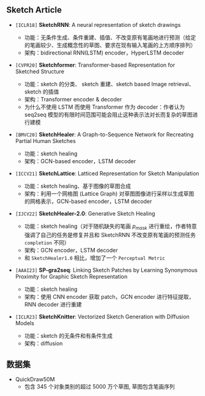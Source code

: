 ## Sketch Article

- `[ICLR18]` **SketchRNN**: A neural representation of sketch drawings
  - 功能：无条件生成、条件重建、插值、不改变原有笔画地进行预测（给定的笔画较少、生成概念性的草图、要求在现有输入笔画的上方顺序排列）
  - 架构：bidirectional RNN(LSTM) encoder，HyperLSTM decoder
- `[CVPR20]` **Sketchformer**: Transformer-based Representation for Sketched Structure
  - 功能：sketch 的分类、 sketch 重建、sketch based Image retrieval、sketch 的插值
  - 架构：Transformer encoder & decoder
  - 为什么不使用 LSTM 而使用 Transformer 作为 decoder：作者认为 seq2seq 模型的有限时间范围可能会阻止这种表示法对长而复杂的草图进行建模

- `[BMVC20]` **SketchHealer**: A Graph-to-Sequence Network for Recreating Partial Human Sketches
  - 功能：sketch healing
  - 架构：GCN-based encoder，LSTM decoder
  
- `[ICCV21]` **SketchLattice**: Latticed Representation for Sketch Manipulation
  - 功能：sketch healing、基于图像的草图合成
  - 架构：利用一个网格图 (Lattice Graph) 对草图图像进行采样以生成草图的网格表示，GCN-based encoder，LSTM decoder

- `[IJCV22]` **SketchHealer-2.0**: Generative Sketch Healing
  - 功能：sketch healing（对于随机缺失的笔画 $p_{mask}$ 进行重绘，作者特意强调了自己的任务是修复并且和 SketchRNN 不改变原有笔画的预测任务 `completion` 不同）
  - 架构：GCN encoder，LSTM decoder
  - 和 `SketchHealer1.0` 相比，增加了一个 `Perceptual Metric` 

- `[AAAI23]` **SP-gra2seq**: Linking Sketch Patches by Learning Synonymous Proximity for Graphic Sketch Representation
  - 功能：sketch healing
  - 架构：使用 CNN encoder 获取 patch，GCN encoder 进行特征提取，RNN decoder 进行重建

- `[ICLR23]` **SketchKnitter**: Vectorized Sketch Generation with Diffusion Models
  - 功能：sketch 的无条件和有条件生成
  - 架构：diffusion



## 数据集

- QuickDraw50M
  - 包含 345 个对象类别的超过 5000 万个草图, 草图包含笔画序列